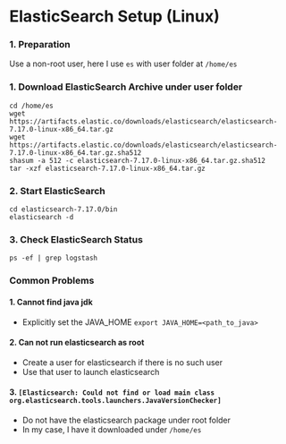 # ElasticSearch Setup (Linux)

### 1. Preparation

Use a non-root user, here I use `es` with user folder at `/home/es`

### 1. Download ElasticSearch Archive under user folder
```
cd /home/es
wget https://artifacts.elastic.co/downloads/elasticsearch/elasticsearch-7.17.0-linux-x86_64.tar.gz
wget https://artifacts.elastic.co/downloads/elasticsearch/elasticsearch-7.17.0-linux-x86_64.tar.gz.sha512
shasum -a 512 -c elasticsearch-7.17.0-linux-x86_64.tar.gz.sha512 
tar -xzf elasticsearch-7.17.0-linux-x86_64.tar.gz
```

### 2. Start ElasticSearch
```
cd elasticsearch-7.17.0/bin
elasticsearch -d
```

### 3. Check ElasticSearch Status
```
ps -ef | grep logstash
```

### Common Problems

#### 1. Cannot find java jdk
- Explicitly set the JAVA_HOME `export JAVA_HOME=<path_to_java>`

#### 2. Can not run elasticsearch as root
- Create a user for elasticsearch if there is no such user
- Use that user to launch elasticsearch

#### 3. `[Elasticsearch: Could not find or load main class org.elasticsearch.tools.launchers.JavaVersionChecker]`
- Do not have the elasticsearch package under root folder
- In my case, I have it downloaded under `/home/es`